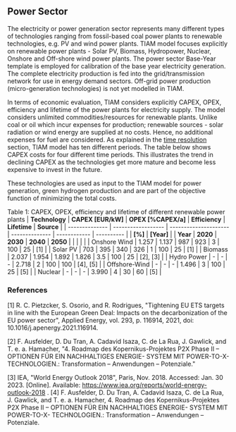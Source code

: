 ## Power Sector

The electricity or power generation sector represents many different types of technologies ranging from fossil-based coal power plants to renewable technologies, e.g. PV and wind power plants. TIAM model focuses explicitly on renewable power plants - Solar PV, Biomass, Hydropower, Nuclear, Onshore and Off-shore wind power plants. The power sector Base-Year template is employed for calibration of the base year electricity generation. The complete electricity production is fed into the grid/transmission network for use in energy demand sectors. Off-grid power production (micro-generation technologies) is not yet modelled in TIAM.

In terms of economic evaluation, TIAM considers explicitly CAPEX, OPEX, efficiency and lifetime of the power plants for electricity supply. The model considers unlimited commodities/resources for renewable plants. Unlike coal or oil which incur expenses for production; renewable sources - solar radiation or wind energy are supplied at no costs. Hence, no additional expenses for fuel are considered. As explained in the [time resolution](/../model_objective/time-horizon) section, TIAM model has ten different periods. The table below shows CAPEX costs for four different time periods. This illustrates the trend in declining CAPEX as the technologies get more mature and become less expensive to invest in the future.

These technologies are used as input to the TIAM model for power generation, green hydrogen production and are part of the objective function of minimizing the total costs.

Table 1: CAPEX, OPEX, efficiency and lifetime of different renewable power plants 
| **Technology** | **CAPEX [EUR/kW]** | **OPEX   [%CAPEX/a]** | **Efficiency** | **Lifetime** | **Source** |
| -------------- | ------------------ | --------------------- | -------------- | ------------ | ---------- |
| **[%]**        | **[Year]**         |
| **Year**       | **2020**           | **2030**              | **2040**       | **2050**     |            |  |  |  |
| Onshore Wind   | 1.257              | 1.137                 | 987            | 923          | 3          | 100 | 25 | [1] |
| Solar PV       | 703                | 395                   | 340            | 326          | 1          | 100 | 25 | [1] |
| Biomass        | 2.037              | 1.954                 | 1.892          | 1.826        | 3.5        | 100 | 25 | [2], [3] |
| Hydro Power    | \-                 | \-                    | \-             | 2.718        | 2          | 100 | 100 | [4], [5] |
| Offshore-Wind  | \-                 | \-                    | \-             | 1.496        | 3          | 100 | 25 | [5] |
| Nuclear        | \-                 | \-                    | \-             | 3.990        | 4          | 30 | 60 | [5] |

### References
[1]	R. C. Pietzcker, S. Osorio, and R. Rodrigues, "Tightening EU ETS targets in line with the European Green Deal: Impacts on the decarbonization of the EU power sector", Applied Energy, vol. 293, p. 116914, 2021, doi: 10.1016/j.apenergy.2021.116914.

[2]	F. Ausfelder, D. Du Tran, A. Cadavid Isaza, C. de La Rua, J. Gawlick, and T. e. a. Hamacher, "4. Roadmap des Kopernikus-Projektes P2X Phase II – OPTIONEN FÜR EIN NACHHALTIGES ENERGIE- SYSTEM MIT POWER-TO-X- TECHNOLOGIEN.: Transformation – Anwendungen – Potenziale."

[3]	IEA, "World Energy Outlook 2018", Paris, Nov. 2018. Accessed: Jan. 30 2023. [Online]. Available: https://www.iea.org/reports/world-energy-outlook-2018
.
[4]	F. Ausfelder, D. Du Tran, A. Cadavid Isaza, C. de La Rua, J. Gawlick, and T. e. a. Hamacher, 4. Roadmap des Kopernikus-Projektes P2X Phase II – OPTIONEN FÜR EIN NACHHALTIGES ENERGIE- SYSTEM MIT POWER-TO-X- TECHNOLOGIEN.: Transformation – Anwendungen – Potenziale.
